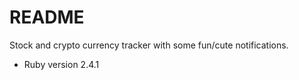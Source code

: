 # README

Stock and crypto currency tracker with some fun/cute notifications.

* Ruby version
    2.4.1
